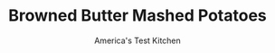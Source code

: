 ---
layout: ../../layouts/MarkdownPostLayout.astro
title: Browned Butter Mashed Potatoes
author: America's Test Kitchen
pubDate: 2023-03-15
description: "We dress up classic mashed potatoes for the holidays."
image_url: https://res.cloudinary.com/hksqkdlah/image/upload/ar_1:1,c_fill,dpr_2.0,f_auto,fl_lossy.progressive.strip_profile,g_faces:auto,q_auto:low,w_344/SFS_BrownButterMashedPotatoesSkilletBroccolini_044_u0ckzu
tags: ["Side Dishes","Potatoes","Thanksgiving"]
calories: 2237
protein: 4
carbohydrates: 27
fats: 
fiber: 3
ingredients: ["2 pounds, Yukon Gold potatoes, peeled and cut into 1-inch pieces","½ teaspoon, table salt, plus salt for cooking potatoes","14 tablespoons, unsalted butter, cut into 14 pieces","¾ cup, whole milk","¼ teaspoon, pepper"]
serves: 6
time: "50 minutes"
instructions: ["Combine potatoes and 1 tablespoon salt in large saucepan and cover with water by 1 inch. Bring to boil over high heat. Reduce heat to medium and simmer until potatoes are fork-tender, about 20 minutes.","Meanwhile, melt butter in medium heavy-bottomed saucepan over medium heat. Cook, whisking frequently, until butter is color of milk chocolate and has nutty aroma, 3 to 5 minutes. Immediately remove saucepan from heat. Measure out 2 tablespoons browned butter and set aside. Carefully and slowly whisk milk (mixture may bubble), pepper, and salt into remaining browned butter in saucepan. Cover to keep warm.","Drain potatoes and return to now-empty large saucepan. Cook over low heat, stirring occasionally, until potatoes are thoroughly dried and begin to break apart, 1 to 2 minutes. Remove saucepan from heat.","Using potato masher, mash potatoes in saucepan until smooth and no lumps remain.","Whisk browned butter–milk mixture into potatoes until smooth and creamy. Season with salt and pepper to taste. Transfer to serving bowl. Drizzle with reserved 2 tablespoons browned butter. Serve."]
nutrition: ["686 mg Potassium","119 mg Phosphorus","61 mg Calcium","1 mg Iron","38 mg Magnesium","499 mg Sodium","28 g Fat","1 mg Niacin (B3)","7 g Monounsaturated","1 g Polyunsaturated","29 mg Vitamin C","74 mg Cholesterol","17 g Saturated","1 g Trans","3 g Fiber","26 µg Folate (food)","2 g Sugars","5 µg Vitamin K","152 g Water","27 g Carbs","26 µg Folate equivalent (total)","4 g Protein","240 µg Vitamin A","372 kcal Energy","2237 calories"]
notes: "Russet potatoes can be substituted for the Yukon Golds, if desired. A ricer or food mill can be used instead of the potato masher in step 4; process the potatoes in batches into a bowl."
---